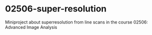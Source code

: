 # 02506-super-resolution
Miniproject about superresolution from line scans in the course 02506: Advanced Image Analysis

